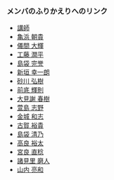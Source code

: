 ### メンバのふりかえりへのリンク

- <a href="https://github.com/KimiyukiYamauchi/pbl.2015/blob/master/daily.md" target="_blank">講師</a>
- <a href="https://github.com/s13002/pbl.2015/blob/master/daily.md" target="_blank">亀浜 朝貴</a>
- <a href="https://github.com/s13003/pbl.2015/blob/master/daily.md" target="_blank">儀間 大輝</a>
- <a href="https://github.com/s13005/pbl.2015/blob/master/daily.md" target="_blank">工藤 潤平</a>
- <a href="https://github.com/s13006/pbl.2015/blob/master/daily.md" target="_blank">島袋 完誉</a>
- <a href="https://github.com/s13008/pbl.2015/blob/master/daily.md" target="_blank">新垣 幸一朗</a>
- <a href="https://github.com/s13009/pbl.2015/blob/master/daily.md" target="_blank">砂川 弘樹</a>
- <a href="https://github.com/s13012/pbl.2015/blob/master/daily.md" target="_blank">前底 輝則</a>
- <a href="https://github.com/s14002/pbl.2015/blob/master/daily.md" target="_blank">大見謝 春樹</a>
- <a href="https://github.com/s14003/pbl.2015/blob/master/daily.md" target="_blank">萱島 志野</a>
- <a href="https://github.com/s14004/pbl.2015/blob/master/daily.md" target="_blank">金城 和志</a>
- <a href="https://github.com/s14005/pbl.2015/blob/master/daily.md" target="_blank">古賀 裕貴</a>
- <a href="https://github.com/s14006/pbl.2015/blob/master/daily.md" target="_blank">島袋 清乃</a>
- <a href="https://github.com/s14007/pbl.2015/blob/master/daily.md" target="_blank">高良 裕太</a>
- <a href="https://github.com/s14008/pbl.2015/blob/master/daily.md" target="_blank">宮良 直稔</a>
- <a href="https://github.com/s14010/pbl.2015/blob/master/daily.md" target="_blank">諸見里 磨人</a>
- <a href="https://github.com/s14011/pbl.2015/blob/master/daily.md" target="_blank">山内 亮和</a>
